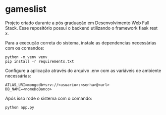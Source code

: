 # gameslist
Projeto criado durante a pós graduação em Desenvolvimento Web Full Stack. Esse repositório possui o backend utilizando o framework flask rest x.

Para a execução correta do sistema, instale as dependencias necessárias com os comandos:

```
python -m venv venv
pip install -r requirements.txt
```

Configure a aplicação através do arquivo .env com as variáveis de ambiente necessárias:

```
ATLAS_URI=mongodb+srv://<usuario>:<senha>@<url>
DB_NAME=<nomeDoBanco>
```

Após isso rode o sistema com o comando:

```
python app.py
```

